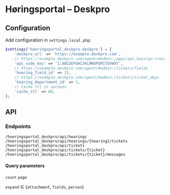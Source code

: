 # Høringsportal – Deskpro

## Configuration

Add configuration in `settings.local.php`:

```php
$settings['hoeringsportal_deskpro.deskpro'] = [
	'deskpro_url' => 'https://example.deskpro.com',
	// https://example.deskpro.com/agent/#admin:/apps/api_keys/go-create
	'api_code_key' => '1:ABCDEFGHIJKLMNOPQRSTUVWXY',
	// https://example.deskpro.com/agent/#admin:/tickets/fields
	'hearing_field_id' => 13,
	// https://example.deskpro.com/agent/#admin:/tickets/ticket_deps
	'hearing_department_id' => 1,
	// Cache ttl in seconds
	'cache_ttl' => 60,
];
```

## API

### Endpoints

`/hoeringsportal_deskpro/api/hearings`
`/hoeringsportal_deskpro/api/hearings/{hearing}/tickets`
`/hoeringsportal_deskpro/api/tickets`
`/hoeringsportal_deskpro/api/tickets/{ticket}`
`/hoeringsportal_deskpro/api/tickets/{ticket}/messages`

#### Query parameters

`count`
`page`

`expand` ∈ {`attachment`, `fields`, `person`}
